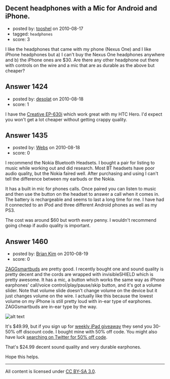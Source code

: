 ## Decent headphones with a Mic for Android and iPhone.

- posted by: [tooshel](https://stackexchange.com/users/-1/345-tooshel) on 2010-08-17
- tagged: `headphones`
- score: 3

<p>I like the headphones that came with my phone (Nexus One) and I like iPhone headphones but a) I can't buy the Nexus One headphones anywhere and b) the iPhone ones are $30. Are there any other headphone out there with controls on the wire and a mic that are as durable as the above but cheaper?</p>



## Answer 1424

- posted by: [desolat](https://stackexchange.com/users/-1/60-desolat) on 2010-08-18
- score: 1

<p>I have the <a href="http://www.amazon.com/Creative-EP-630i-Isolating-Headphones-iPhone/dp/B002EL4MY8/ref=sr_1_1?ie=UTF8&amp;s=electronics&amp;qid=1282122741&amp;sr=8-1" rel="nofollow">Creative EP-630i</a> which work great with my HTC Hero. I'd expect you won't get a lot cheaper without getting crappy quality. </p>



## Answer 1435

- posted by: [Webs](https://stackexchange.com/users/-1/904-webs) on 2010-08-18
- score: 0

<p>I recommend the Nokia Bluetooth Headsets. I bought a pair for listing to music while working out and did research. Most BT headsets have poor audio quality, but the Nokia faired well. After purchasing and using I can't tell the difference between my earbuds or the Nokia. </p>

<p>It has a built in mic for phones calls. Once paired you can listen to music and then use the button on the headset to answer a call when it comes in. The battery is rechargeable and seems to last a long time for me. I have had it connected to an iPod and three different Android phones as well as my PS3.</p>

<p>The cost was around $60 but worth every penny. I wouldn't recommend going cheap if audio quality is important.</p>



## Answer 1460

- posted by: [Brian Kim](https://stackexchange.com/users/-1/512-brian-kim) on 2010-08-19
- score: 0

<p><a href="http://www.zagg.com/audio/smart-buds.php" rel="nofollow">ZAGGsmartbuds</a> are pretty good. I recently bought one and sound quality is pretty decent and the cords are wrapped with invisibleSHIELD which is pretty awesome. It has a mic, a button which works the same way as iPhone earphones' call/voice control/play/pause/skip button, and it's got a volume slider. Note that volume slide doesn't change volume on the device but it just changes volume on the wire. I actually like this because the lowest volume on my iPhone is still pretty loud with in-ear type of earphones. ZAGGsmartbuds are in-ear type by the way.</p>

<p><img src="http://i.imgur.com/i5xYk.jpg" alt="alt text"></p>

<p>It's $49.99, but if you sign up for <a href="http://www.zagg.com/community/contest.php" rel="nofollow">weekly iPad giveaway</a> they send you 30-50% off discount code. I bought mine with 50% off code. You might also have luck <a href="http://twitter.com/#search?q=zagg%20discount%2050%25" rel="nofollow">searching on Twitter for 50% off code</a>. </p>

<p>That's $24.99 decent sound quality and very durable earphones.</p>

<p>Hope this helps.</p>




---

All content is licensed under [CC BY-SA 3.0](https://creativecommons.org/licenses/by-sa/3.0/).
